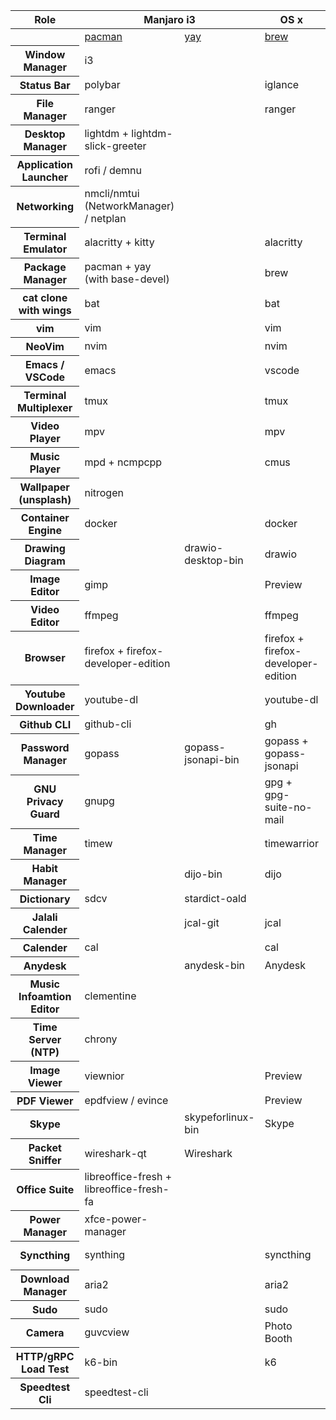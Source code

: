 <!--
	vim: ft=html
-->

<table>
  <thead>
    <tr>
      <th>Role</th>
      <th colspan="2">Manjaro i3</th>
      <th>OS x</th>
      <th colspan="2">windows</th>
    </tr>
  </thead>
  <tbody>
    <tr>
      <td></td>
      <td>
        <a
          href="https://archlinux.org/pacman/"
          target="_blank"
          rel="noopener noreferrer"
          >pacman</a
        >
      </td>
      <td>
        <a
          href="https://github.com/Jguer/yay"
          target="_blank"
          rel="noopener noreferrer"
          >yay</a
        >
      </td>
      <td>
        <a href="https://brew.sh/" target="_blank" rel="noopener noreferrer"
          >brew</a
        >
      </td>
      <td>
        <a href="https://scoop.sh/" target="_blank" rel="noopener noreferrer"
          >scoop</a
        >
      </td>
      <td>
        <a
          href="https://chocolatey.org/"
          target="_blank"
          rel="noopener noreferrer"
          >chocolatey</a
        >
      </td>
    </tr>
    <tr>
      <th>Window Manager</th>
      <td>i3</td>
      <td></td>
      <td></td>
      <td></td>
      <td></td>
    </tr>
    <tr>
      <th>Status Bar</th>
      <td>polybar</td>
      <td></td>
      <td>iglance</td>
      <td></td>
      <td></td>
    </tr>
    <tr>
      <th>File Manager</th>
      <td>ranger</td>
      <td></td>
      <td>ranger</td>
      <td></td>
      <td></td>
    </tr>
    <tr>
      <th>Desktop Manager</th>
      <td>lightdm + lightdm-slick-greeter</td>
      <td></td>
      <td></td>
      <td></td>
      <td></td>
    </tr>
    <tr>
      <th>Application Launcher</th>
      <td>rofi / demnu</td>
      <td></td>
      <td></td>
      <td></td>
      <td></td>
    </tr>
    <tr>
      <th>Networking</th>
      <td>nmcli/nmtui (NetworkManager) / netplan</td>
      <td></td>
      <td></td>
      <td></td>
      <td></td>
    </tr>
    <tr>
      <th>Terminal Emulator</th>
      <td>alacritty + kitty</td>
      <td></td>
      <td>alacritty</td>
      <td></td>
      <td></td>
    </tr>
    <tr>
      <th>Package Manager</th>
      <td>pacman + yay (with base-devel)</td>
      <td></td>
      <td>brew</td>
      <td>scopp (with extra bucket)</td>
      <td>choco</td>
    </tr>
    <tr>
      <th>cat clone with wings</th>
      <td>bat</td>
      <td></td>
      <td>bat</td>
      <td>bat</td>
      <td></td>
    </tr>
    <tr>
      <th>vim</th>
      <td>vim</td>
      <td></td>
      <td>vim</td>
      <td>vim (use wsl)</td>
      <td></td>
    </tr>
    <tr>
      <th>NeoVim</th>
      <td>nvim</td>
      <td></td>
      <td>nvim</td>
      <td>nvim (use wsl)</td>
      <td></td>
    </tr>
    <tr>
      <th>Emacs / VSCode</th>
      <td>emacs</td>
      <td></td>
      <td>vscode</td>
      <td>emacs/vscode</td>
      <td></td>
    </tr>
    <tr>
      <th>Terminal Multiplexer</th>
      <td>tmux</td>
      <td></td>
      <td>tmux</td>
      <td></td>
      <td></td>
    </tr>
    <tr>
      <th>Video Player</th>
      <td>mpv</td>
      <td></td>
      <td>mpv</td>
      <td></td>
      <td>vlc</td>
    </tr>
    <tr>
      <th>Music Player</th>
      <td>mpd + ncmpcpp</td>
      <td></td>
      <td>cmus</td>
      <td></td>
      <td></td>
    </tr>
    <tr>
      <th>Wallpaper (unsplash)</th>
      <td>nitrogen</td>
      <td></td>
      <td></td>
      <td></td>
      <td></td>
    </tr>
    <tr>
      <th>Container Engine</th>
      <td>docker</td>
      <td></td>
      <td>docker</td>
      <td></td>
      <td></td>
    </tr>
    <tr>
      <th>Drawing Diagram</th>
      <td></td>
      <td>drawio-desktop-bin</td>
      <td>drawio</td>
      <td></td>
      <td></td>
    </tr>
    <tr>
      <th>Image Editor</th>
      <td>gimp</td>
      <td></td>
      <td>Preview</td>
      <td></td>
      <td></td>
    </tr>
    <tr>
      <th>Video Editor</th>
      <td>ffmpeg</td>
      <td></td>
      <td>ffmpeg</td>
      <td>ffmpeg</td>
      <td></td>
    </tr>
    <tr>
      <th>Browser</th>
      <td>firefox + firefox-developer-edition</td>
      <td></td>
      <td>firefox + firefox-developer-edition</td>
      <td>firefox</td>
      <td></td>
    </tr>
    <tr>
      <th>Youtube Downloader</th>
      <td>youtube-dl</td>
      <td></td>
      <td>youtube-dl</td>
      <td>youtube-dl</td>
      <td></td>
    </tr>
    <tr>
      <th>Github CLI</th>
      <td>github-cli</td>
      <td></td>
      <td>gh</td>
      <td></td>
      <td></td>
    </tr>
    <tr>
      <th>Password Manager</th>
      <td>gopass</td>
      <td>gopass-jsonapi-bin</td>
      <td>gopass + gopass-jsonapi</td>
      <td>gopass</td>
      <td></td>
    </tr>
    <tr>
      <th>GNU Privacy Guard</th>
      <td>gnupg</td>
      <td></td>
      <td>gpg + gpg-suite-no-mail</td>
      <td>gpg4win</td>
      <td></td>
    </tr>
    <tr>
      <th>Time Manager</th>
      <td>timew</td>
      <td></td>
      <td>timewarrior</td>
      <td></td>
      <td></td>
    </tr>
    <tr>
      <th>Habit Manager</th>
      <td></td>
      <td>dijo-bin</td>
      <td>dijo</td>
      <td></td>
      <td></td>
    </tr>
    <tr>
      <th>Dictionary</th>
      <td>sdcv</td>
      <td>stardict-oald</td>
      <td></td>
      <td></td>
      <td></td>
    </tr>
    <tr>
      <th>Jalali Calender</th>
      <td></td>
      <td>jcal-git</td>
      <td>jcal</td>
      <td></td>
      <td></td>
    </tr>
    <tr>
      <th>Calender</th>
      <td>cal</td>
      <td></td>
      <td>cal</td>
      <td></td>
      <td></td>
    </tr>
    <tr>
      <th>Anydesk</th>
      <td></td>
      <td>anydesk-bin</td>
      <td>Anydesk</td>
      <td></td>
      <td></td>
    </tr>
    <tr>
      <th>Music Infoamtion Editor</th>
      <td>clementine</td>
      <td></td>
      <td></td>
      <td></td>
      <td></td>
    </tr>
    <tr>
      <th>Time Server (NTP)</th>
      <td>chrony</td>
      <td></td>
      <td></td>
      <td></td>
      <td></td>
    </tr>
    <tr>
      <th>Image Viewer</th>
      <td>viewnior</td>
      <td></td>
      <td>Preview</td>
      <td></td>
      <td></td>
    </tr>
    <tr>
      <th>PDF Viewer</th>
      <td>epdfview / evince</td>
      <td></td>
      <td>Preview</td>
      <td></td>
      <td>adobereader</td>
    </tr>
    <tr>
      <th>Skype</th>
      <td></td>
      <td>skypeforlinux-bin</td>
      <td>Skype</td>
      <td></td>
      <td></td>
    </tr>
    <tr>
      <th>Packet Sniffer</th>
      <td>wireshark-qt</td>
      <td>Wireshark</td>
      <td></td>
      <td></td>
      <td></td>
    </tr>
    <tr>
      <th>Office Suite</th>
      <td>libreoffice-fresh + libreoffice-fresh-fa</td>
      <td></td>
      <td></td>
      <td></td>
      <td>Microsoft Office</td>
    </tr>
    <tr>
      <th>Power Manager</th>
      <td>xfce-power-manager</td>
      <td></td>
      <td></td>
      <td></td>
      <td></td>
    </tr>
    <tr>
      <th>Syncthing</th>
      <td>synthing</td>
      <td></td>
      <td>syncthing</td>
      <td>syncthing + synthingtray</td>
      <td></td>
    </tr>
    <tr>
      <th>Download Manager</th>
      <td>aria2</td>
      <td></td>
      <td>aria2</td>
      <td>aria2</td>
      <td></td>
    </tr>
    <tr>
      <th>Sudo</th>
      <td>sudo</td>
      <td></td>
      <td>sudo</td>
      <td>sudo</td>
      <td></td>
    </tr>
    <tr>
      <th>Camera</th>
      <td>guvcview</td>
      <td></td>
      <td>Photo Booth</td>
      <td></td>
      <td>Camera</td>
    </tr>
    <tr>
      <th>HTTP/gRPC Load Test</th>
      <td>k6-bin</td>
      <td></td>
      <td>k6</td>
      <td></td>
      <td></td>
    </tr>
    <tr>
      <th>Speedtest Cli</th>
      <td>speedtest-cli</td>
      <td></td>
      <td></td>
      <td></td>
      <td></td>
    </tr>
  </tbody>
</table>
